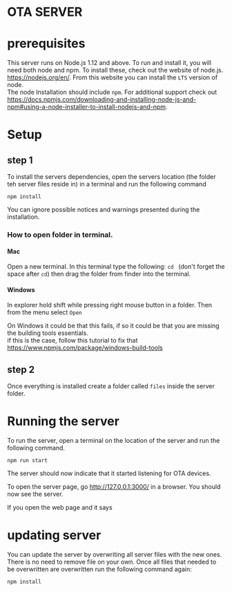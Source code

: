 # OTA SERVER

# prerequisites
This server runs on Node.js 1.12 and above. To run and install it, you will need both node and npm.
To install these, check out the website of node.js. https://nodejs.org/en/. From this website you can install the `LTS` version of node. \
The node Installation should include `npm`.
For additional support check out https://docs.npmjs.com/downloading-and-installing-node-js-and-npm#using-a-node-installer-to-install-nodejs-and-npm.

# Setup

## step 1
To install the servers dependencies, open the servers location (the folder teh server files reside in) in a terminal and run the following command
```shell
npm install
```
You can ignore possible notices and warnings presented during the installation.

### How to open folder in terminal.
#### Mac
Open a new terminal. In this terminal type the following: `cd ` (don't forget the space after `cd`) then drag the folder from finder into the terminal.

#### Windows
In explorer hold shift while pressing right mouse button in a folder. Then from the menu select `Open `

On Windows it could be that this fails, if so it could be that you are missing the building tools essentials. \
if this is the case, follow this tutorial to fix that https://www.npmjs.com/package/windows-build-tools

## step 2
Once everything is installed create a folder called `files` inside the server folder.

# Running the server
To run the server, open a terminal on the location of the server and run the following command.
```shell
npm run start
```

The server should now indicate that it started listening for OTA devices.

To open the server page, go http://127.0.0.1:3000/ in a browser. You should now see the server.

If you open the web page and it says


# updating server
You can update the server by overwriting all server files with the new ones. There is no need to remove file on your own.
Once all files that needed to be overwritten are overwritten run the following command again:
```shell
npm install
```
